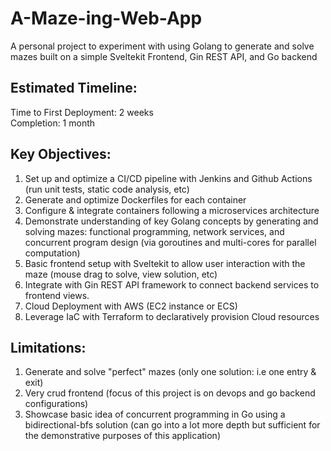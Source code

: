 # A-Maze-ing-Web-App
A personal project to experiment with using Golang to generate and solve mazes built on a simple Sveltekit Frontend, Gin REST API, and Go backend

## Estimated Timeline:
Time to First Deployment: 2 weeks \
Completion: 1 month

## Key Objectives: 
1. Set up and optimize a CI/CD pipeline with Jenkins and Github Actions (run unit tests, static code analysis, etc)
2. Generate and optimize Dockerfiles for each container
3. Configure & integrate containers following a microservices architecture
4. Demonstrate understanding of key Golang concepts by generating and solving mazes: functional programming, network services, and concurrent program design (via goroutines and multi-cores for parallel computation)
5. Basic frontend setup with Sveltekit to allow user interaction with the maze (mouse drag to solve, view solution, etc)
6. Integrate with Gin REST API framework to connect backend services to frontend views.
7. Cloud Deployment with AWS (EC2 instance or ECS) 
8. Leverage IaC with Terraform to declaratively provision Cloud resources

## Limitations:
1. Generate and solve "perfect" mazes (only one solution: i.e one entry & exit)
2. Very crud frontend (focus of this project is on devops and go backend configurations)
3. Showcase basic idea of concurrent programming in Go using a bidirectional-bfs solution (can go into a lot more depth but sufficient for the demonstrative purposes of this application)